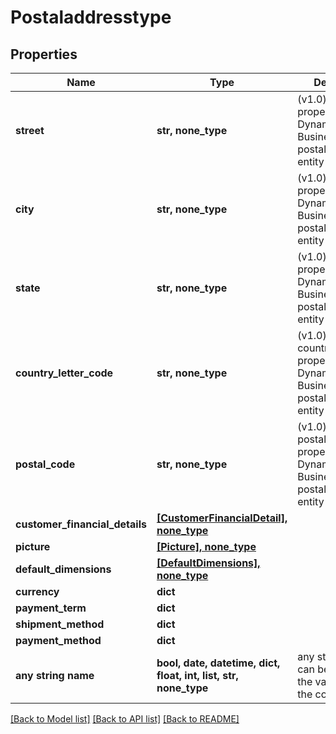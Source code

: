 # Postaladdresstype


## Properties
Name | Type | Description | Notes
------------ | ------------- | ------------- | -------------
**street** | **str, none_type** | (v1.0) The street property for the Dynamics 365 Business Central postaladdresstype entity | [optional] 
**city** | **str, none_type** | (v1.0) The city property for the Dynamics 365 Business Central postaladdresstype entity | [optional] 
**state** | **str, none_type** | (v1.0) The state property for the Dynamics 365 Business Central postaladdresstype entity | [optional] 
**country_letter_code** | **str, none_type** | (v1.0) The countryLetterCode property for the Dynamics 365 Business Central postaladdresstype entity | [optional] 
**postal_code** | **str, none_type** | (v1.0) The postalCode property for the Dynamics 365 Business Central postaladdresstype entity | [optional] 
**customer_financial_details** | [**[CustomerFinancialDetail], none_type**](CustomerFinancialDetail.md) |  | [optional] 
**picture** | [**[Picture], none_type**](Picture.md) |  | [optional] 
**default_dimensions** | [**[DefaultDimensions], none_type**](DefaultDimensions.md) |  | [optional] 
**currency** | **dict** |  | [optional] 
**payment_term** | **dict** |  | [optional] 
**shipment_method** | **dict** |  | [optional] 
**payment_method** | **dict** |  | [optional] 
**any string name** | **bool, date, datetime, dict, float, int, list, str, none_type** | any string name can be used but the value must be the correct type | [optional]

[[Back to Model list]](../README.md#documentation-for-models) [[Back to API list]](../README.md#documentation-for-api-endpoints) [[Back to README]](../README.md)


